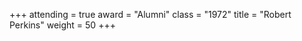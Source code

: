 +++
attending  = true
award      = "Alumni"
class      = "1972"
title      = "Robert Perkins"
weight     = 50
+++
